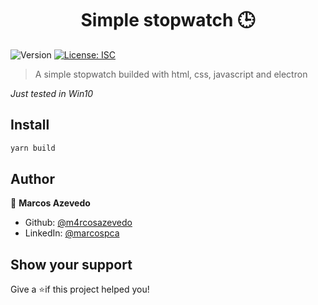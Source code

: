 <h1 align="center">Simple stopwatch 🕒</h1>
<p>
  <img alt="Version" src="https://img.shields.io/badge/version-0.1.0-blue.svg?cacheSeconds=010" />
  <a href="#" target="_blank">
    <img alt="License: ISC" src="https://img.shields.io/badge/License-ISC-yellow.svg" />
  </a>
</p>

> A simple stopwatch builded with html, css, javascript and electron

*Just tested in Win10*


## Install
```sh
yarn build
```

## Author
👤 **Marcos Azevedo**

* Github: [@m4rcosazevedo](https://github.com/m4rcosazevedo)
* LinkedIn: [@marcospca](https://www.linkedin.com/in/marcospca)

## Show your support

Give a ⭐️if this project helped you!

